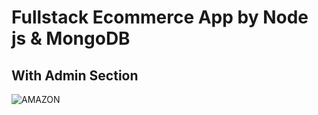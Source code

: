 # Fullstack Ecommerce App by Node js & MongoDB
## With Admin Section
![AMAZON](https://user-images.githubusercontent.com/87580734/213978786-0158b9bf-96c6-427b-9106-904de83c8182.png)
